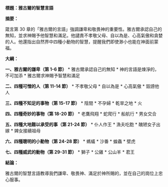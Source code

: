 **標題：雅古爾的智慧言語**

**摘要：**

箴言第 30 章的「雅古爾的言語」強調謙卑和敬畏神的重要性。雅古爾承認自己的無知，並求神賜予他智慧和滿足。他譴責不孝敬父母、自以為是、心高氣傲和貪婪的人。他還指出自然界中四種小動物的智慧，提醒我們即使渺小也能在神面前蒙福。

**大綱：**

**一、雅古爾的謙卑（第 1-6 節）**
    * 雅古爾承認自己的無知
    * 神的言語是煉淨的，不可加添
    * 雅古爾求神賜予智慧和滿足

**二、四種可憎的人（第 11-14 節）**
    * 不孝敬父母
    * 自以為是
    * 心高氣傲
    * 毀謗他人

**三、四種不知足的事物（第 15-17 節）**
    * 陰間
    * 不孕婦
    * 乾旱之地
    * 火

**四、四種奇妙的事物（第 18-20 節）**
    * 老鷹飛翔
    * 蛇爬行
    * 船航行
    * 男女交合

**五、四種大地難以承受的事（第 21-24 節）**
    * 仆人作王
    * 漁夫吃飽
    * 醜陋女子出嫁
    * 婢女接續祖母

**六、四種聰明的小動物（第 24-28 節）**
    * 螞蟻
    * 沙番
    * 蝗蟲
    * 壁虎

**七、四種威武的動物（第 29-31 節）**
    * 獅子
    * 公雞
    * 公山羊
    * 君王

**結論：**

雅古爾的智慧言語教導我們謙卑、敬畏神、滿足於神所賜的，並在自己的崗位上忠心服事。